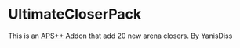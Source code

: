 # UltimateCloserPack
This is an [APS++](https://github.com/Taureon/aps-plus-plus) Addon that add 20 new arena closers. By YanisDiss
